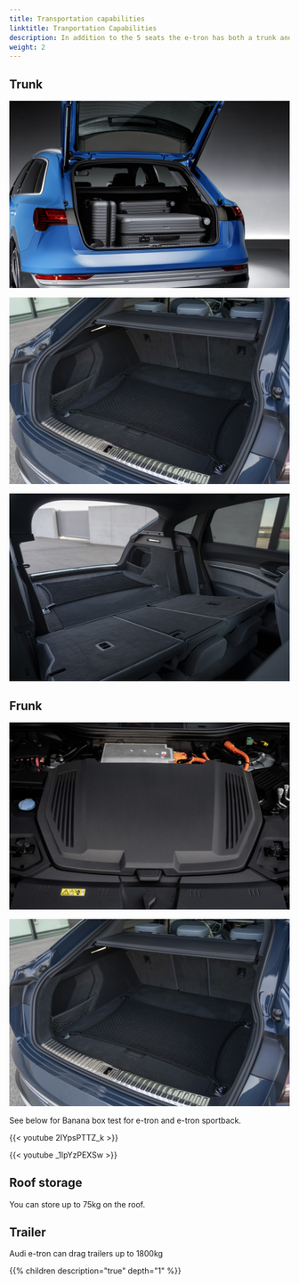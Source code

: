 ```yaml
---
title: Transportation capabilities
linktitle: Tranportation Capabilities
description: In addition to the 5 seats the e-tron has both a trunk and a frunk in addition to roof storage and trailer capabilites.
weight: 2
---
```



## Trunk

![Trunk](trunk_1.jpg "Trunk Audi e-tron")

![Trunk](trunk_2.jpg "Trunk Audi e-tron")

![Trunk](trunk_3.jpg "Trunk Audi e-tron")

## Frunk

![Trunk](frunk_1.jpg "Trunk Audi e-tron")

![Trunk](trunk_2.jpg "Trunk Audi e-tron")

See below for Banana box test for e-tron and e-tron sportback.

{{< youtube 2IYpsPTTZ_k >}}

{{< youtube _1lpYzPEXSw >}}

## Roof storage

You can store up to 75kg on the roof.

## Trailer

Audi e-tron can drag trailers up to 1800kg

{{% children description="true" depth="1" %}}
